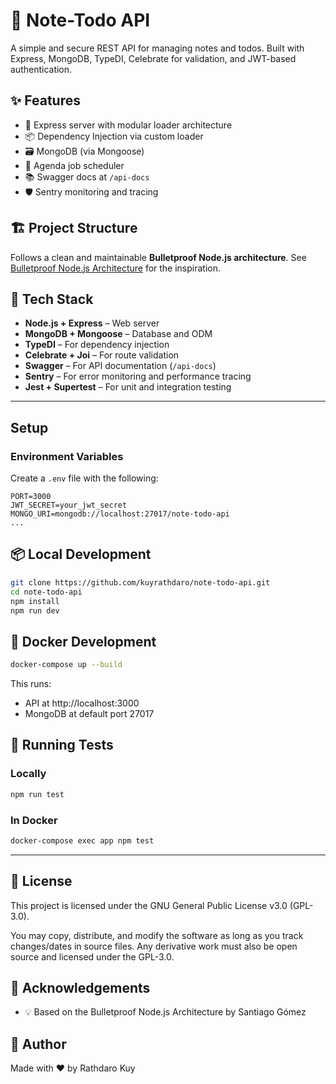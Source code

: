 # 📝 Note-Todo API

A simple and secure REST API for managing notes and todos. Built with Express, MongoDB, TypeDI, Celebrate for validation, and JWT-based authentication.

## ✨ Features

- 🚀 Express server with modular loader architecture
- 📦 Dependency Injection via custom loader
- 🗃 MongoDB (via Mongoose)
- 📅 Agenda job scheduler
- 📚 Swagger docs at `/api-docs`
- 🛡️ Sentry monitoring and tracing

## 🏗️ Project Structure

Follows a clean and maintainable **Bulletproof Node.js architecture**. See [Bulletproof Node.js Architecture](https://github.com/santiq/bulletproof-nodejs) for the inspiration.

## 🧰 Tech Stack

- **Node.js + Express** – Web server
- **MongoDB + Mongoose** – Database and ODM
- **TypeDI** – For dependency injection
- **Celebrate + Joi** – For route validation
- **Swagger** – For API documentation (`/api-docs`)
- **Sentry** – For error monitoring and performance tracing
- **Jest + Supertest** – For unit and integration testing

---

## Setup

### Environment Variables

Create a `.env` file with the following:

```env
PORT=3000  
JWT_SECRET=your_jwt_secret  
MONGO_URI=mongodb://localhost:27017/note-todo-api
...
```

## 📦 Local Development

```bash
git clone https://github.com/kuyrathdaro/note-todo-api.git
cd note-todo-api
npm install
npm run dev
```

## 🐳 Docker Development

```bash
docker-compose up --build
```

This runs:

- API at http://localhost:3000
- MongoDB at default port 27017

## 🧪 Running Tests

### Locally

```bash
npm run test
```

### In Docker

```bash
docker-compose exec app npm test
```

---
## 📜 License
This project is licensed under the GNU General Public License v3.0 (GPL-3.0).

You may copy, distribute, and modify the software as long as you track changes/dates in source files. Any derivative work must also be open source and licensed under the GPL-3.0.

## 🙏 Acknowledgements
- 💡 Based on the Bulletproof Node.js Architecture by Santiago Gómez

## 👤 Author
Made with ❤️ by Rathdaro Kuy